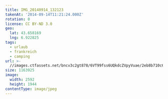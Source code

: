 ```yaml
---
title: IMG_20140914_132123
takenAt: '2014-09-14T11:21:24.000Z'
rotation: 0
license: CC BY-ND 3.0
geo:
  lat: 43.658169
  lng: 6.922825
tags:
  - urlaub
  - frankreich
  - camping
url: >-
  //images.ctfassets.net/bncv3c2gt878/6VT99fss6UQkdcZVpyVuae/2eb8b710c62ce42c55d2ce14b7a8281d/img_20140914_132123_28312958875_o
size: 1163925
image:
  width: 2592
  height: 1944
contentType: image/jpeg
---
```


